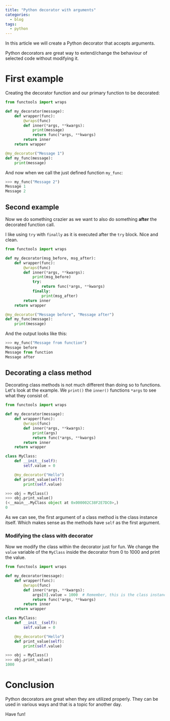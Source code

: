 ```yaml
---
title: "Python decorator with arguments"
categories:
  - blog
tags:
  - python
---
```


In this article we will create a Python decorator that accepts arguments.

Python decorators are great way to extend/change the behaviour of selected code without modifying it.

# First example

Creating the decorator function and our primary function to be decorated:

```python
from functools import wraps

def my_decorator(message):
    def wrapper(func):
        @wraps(func)
        def inner(*args, **kwargs):
            print(message)
            return func(*args, **kwargs)
        return inner
    return wrapper

@my_decorator("Message 1")
def my_func(message):
    print(message)
```

And now when we call the just defined function `my_func`:

```python
>>> my_func("Message 2")
Message 1
Message 2
```

## Second example

Now we do something crazier as we want to also do something **after** the decorated function call.

I like using `try` with `finally` as it is executed after the `try` block. Nice and clean.

```python
from functools import wraps

def my_decorator(msg_before, msg_after):
    def wrapper(func):
        @wraps(func)
        def inner(*args, **kwargs):
            print(msg_before)
            try:
                return func(*args, **kwargs)
            finally:
                print(msg_after)
        return inner
    return wrapper

@my_decorator("Message before", "Message after")
def my_func(message):
    print(message)
```

And the output looks like this:

```python
>>> my_func("Message from function")
Message before
Message from function
Message after
```

## Decorating a class method

Decorating class methods is not much different than doing so to functions.
Let's look at the example.
We `print()` the `inner()` functions `*args` to see what they consist of.

```python
from functools import wraps

def my_decorator(message):
    def wrapper(func):
        @wraps(func)
        def inner(*args, **kwargs):
            print(args)
            return func(*args, **kwargs)
        return inner
    return wrapper

class MyClass:
    def __init__(self):
        self.value = 0

    @my_decorator("Hello")
    def print_value(self):
        print(self.value)
```

```python
>>> obj = MyClass()
>>> obj.print_value()
(<__main__.MyClass object at 0x000002C38F2E7DC0>,)
0
```

As we can see, the first argument of a class method is the class instance itself. Which makes sense as the methods have `self` as 
the first argument.

### Modifying the class with decorator

Now we modify the class within the decorator just for fun.
We change the `value` variable of the `MyClass` inside the decorator from 0 to 1000 and print the value.

```python
from functools import wraps

def my_decorator(message):
    def wrapper(func):
        @wraps(func)
        def inner(*args, **kwargs):
            args[0].value = 1000  # Remember, this is the class instance when a class method is decorated
            return func(*args, **kwargs)
        return inner
    return wrapper

class MyClass:
    def __init__(self):
        self.value = 0

    @my_decorator("Hello")
    def print_value(self):
        print(self.value)
```

```python
>>> obj = MyClass()
>>> obj.print_value()
1000
```

# Conclusion

Python decorators are great when they are utilized properly. They can be used in various ways and that is
a topic for another day. 

Have fun!